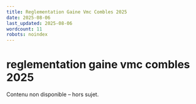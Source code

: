 ```yaml
---
title: Reglementation Gaine Vmc Combles 2025
date: 2025-08-06
last_updated: 2025-08-06
wordcount: 11
robots: noindex
---
```


# reglementation gaine vmc combles 2025

Contenu non disponible – hors sujet.